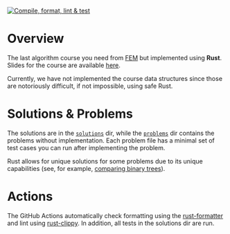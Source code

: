 [![Compile, format, lint & test](https://github.com/timKraeuter/FEM-Last-Algorithm-Course-You-Need-Rust/actions/workflows/rust.yml/badge.svg)](https://github.com/timKraeuter/FEM-Last-Algorithm-Course-You-Need-Rust/actions/workflows/rust.yml)

# Overview

The last algorithm course you need from [FEM](https://frontendmasters.com/courses/algorithms/) but implemented using **Rust**.
Slides for the course are available [here](https://theprimeagen.github.io/fem-algos).

Currently, we have not implemented the course data structures since those are notoriously difficult, if not impossible, using safe Rust.

# Solutions & Problems

The solutions are in the [`solutions`](./src/solutions) dir, while the [`problems`](./src/problems) dir contains the problems without implementation.
Each problem file has a minimal set of test cases you can run after implementing the problem.

Rust allows for unique solutions for some problems due to its unique capabilities (see, for example, [comparing binary trees](./src/solutions/compare_binary_trees.rs)).

# Actions
The GitHub Actions automatically check formatting using the [rust-formatter](https://github.com/rust-lang/rustfmt) and lint using [rust-clippy](https://github.com/rust-lang/rust-clippy).
In addition, all tests in the solutions dir are run.
